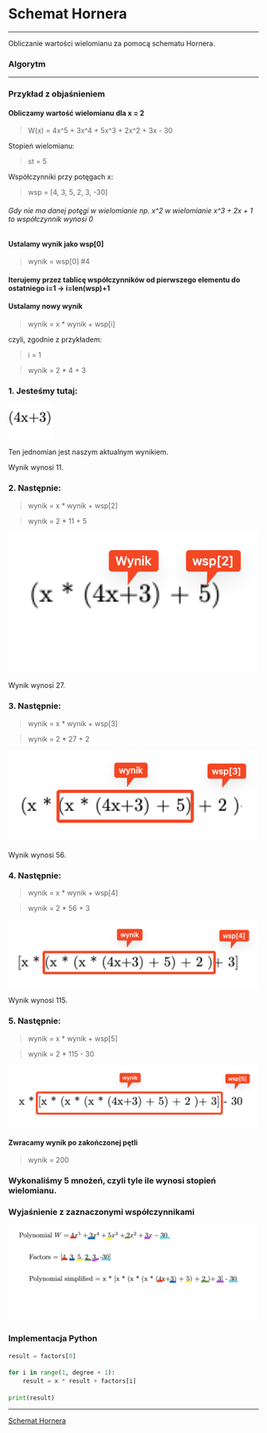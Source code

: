 # Schemat Hornera
___

Obliczanie wartości wielomianu za pomocą schematu Hornera.

### Algorytm
___

### Przykład z objaśnieniem

#### Obliczamy wartość wielomianu dla x = 2

> W(x) = 4x^5 + 3x^4 + 5x^3 + 2x^2 + 3x - 30

Stopień wielomianu:
> st = 5

Współczynniki przy potęgach x:
> wsp = [4, 3, 5, 2, 3, -30]

###### Gdy nie ma danej potęgi w wielomianie np. x^2 w wielomianie x^3 + 2x + 1 to współczynnik wynosi 0

#### Ustalamy wynik jako wsp[0]
> wynik = wsp[0] #4

#### Iterujemy przez tablicę współczynników od pierwszego elementu do ostatniego i=1 -> i=len(wsp)+1
#### Ustalamy nowy wynik
> wynik = x * wynik + wsp[i]

czyli, zgodnie z przykładem:
> i = 1

> wynik = 2 * 4 + 3


### 1. Jesteśmy tutaj:

![img.png](../imgs/h_method1.png)

Ten jednomian jest naszym aktualnym wynikiem.

Wynik wynosi 11.

### 2. Następnie:
> wynik = x * wynik + wsp[2]

> wynik = 2 * 11 + 5

![img_1.png](../imgs/h_method2.png)

Wynik wynosi 27.

### 3. Następnie:

> wynik = x * wynik + wsp[3]

> wynik = 2 * 27 + 2

![img_2.png](../imgs/h_method3.png)

Wynik wynosi 56.

### 4. Następnie:

> wynik = x * wynik + wsp[4]

> wynik = 2 * 56 + 3

![img_3.png](../imgs/h_method4.png)

Wynik wynosi 115.

### 5. Następnie:

> wynik = x * wynik + wsp[5]
 
> wynik = 2 * 115 - 30

![img_4.png](../imgs/h_method5.png)

#### Zwracamy wynik po zakończonej pętli

> wynik = 200

### Wykonaliśmy 5 mnożeń, czyli tyle ile wynosi stopień wielomianu.

### Wyjaśnienie z zaznaczonymi współczynnikami
![](../imgs/horners_method.png)

### Implementacja Python

```python
result = factors[0]

for i in range(1, degree + 1):
    result = x * result + factors[i]

print(result)
```

___
[Schemat Hornera](https://zpe.gov.pl/a/przeczytaj/D1HY1UbRJ)
